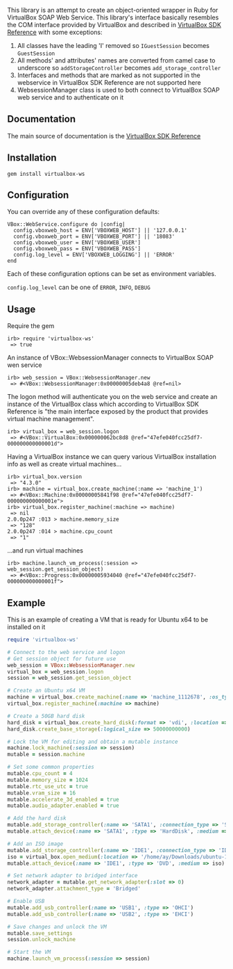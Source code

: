 This library is an attempt to create an object-oriented wrapper in Ruby for VirtualBox SOAP Web Service.
This library's interface basically resembles the COM interface provided by VirtualBox and described in
[VirtualBox SDK Reference](http://download.virtualbox.org/virtualbox/SDKRef.pdf) with some exceptions:

1. All classes have the leading 'I' removed so `IGuestSession` becomes `GuestSession`
2. All methods' and attributes' names are converted from camel case to underscore so `addStorageController` becomes
`add_storage_controller`
3. Interfaces and methods that are marked as not supported in the webservice in VirtualBox SDK Reference are not
supported here
4. WebsessionManager class is used to both connect to VirtualBox SOAP web service and to authenticate on it


Documentation
-------------

The main source of documentation is the [VirtualBox SDK Reference](http://download.virtualbox.org/virtualbox/SDKRef.pdf)


Installation
-------

```
gem install virtualbox-ws
```


Configuration
-------------

You can override any of these configuration defaults:

```
VBox::WebService.configure do |config|
  config.vboxweb_host = ENV['VBOXWEB_HOST'] || '127.0.0.1'
  config.vboxweb_port = ENV['VBOXWEB_PORT'] || '18083'
  config.vboxweb_user = ENV['VBOXWEB_USER']
  config.vboxweb_pass = ENV['VBOXWEB_PASS']
  config.log_level = ENV['VBOXWEB_LOGGING'] || 'ERROR'
end
```
Each of these configuration options can be set as environment variables.

`config.log_level` can be one of `ERROR`, `INFO`, `DEBUG`


Usage
-----

Require the gem

```
irb> require 'virtualbox-ws'
 => true 
```

An instance of VBox::WebsessionManager connects to VirtualBox SOAP wen service

```
irb> web_session = VBox::WebsessionManager.new
 => #<VBox::WebsessionManager:0x00000005deb4a8 @ref=nil>
```

The logon method will authenticate you on the web service and create an instance of the VirtualBox class
which according to VirtualBox SDK Reference is "the main interface exposed by the product that provides virtual machine
management".

```
irb> virtual_box = web_session.logon
 => #<VBox::VirtualBox:0x000000062bc8d8 @ref="47efe040fcc25df7-000000000000001d"> 
```

Having a VirtualBox instance we can query various VirtualBox installation info as well as create virtual machines...

```
irb> virtual_box.version
 => "4.3.0"
irb> machine = virtual_box.create_machine(:name => 'machine_1')
 => #<VBox::Machine:0x00000005841f98 @ref="47efe040fcc25df7-000000000000001e"> 
irb> virtual_box.register_machine(:machine => machine)
 => nil     
2.0.0p247 :013 > machine.memory_size
 => "128" 
2.0.0p247 :014 > machine.cpu_count
 => "1"
```

...and run virtual machines

```
irb> machine.launch_vm_process(:session => web_session.get_session_object)
 => #<VBox::Progress:0x00000005934040 @ref="47efe040fcc25df7-000000000000001f"> 
```

Example
-------

This is an example of creating a VM that is ready for Ubuntu x64 to be installed on it

```ruby
require 'virtualbox-ws'

# Connect to the web service and logon
# Get session object for future use
web_session = VBox::WebsessionManager.new
virtual_box = web_session.logon
session = web_session.get_session_object

# Create an Ubuntu x64 VM
machine = virtual_box.create_machine(:name => 'machine_1112678', :os_type_id => 'Ubuntu_64')
virtual_box.register_machine(:machine => machine)

# Create a 50GB hard disk
hard_disk = virtual_box.create_hard_disk(:format => 'vdi', :location => machine.settings_file_path.gsub('vbox', 'vdi'))
hard_disk.create_base_storage(:logical_size => 50000000000)

# Lock the VM for editing and obtain a mutable instance
machine.lock_machine(:session => session)
mutable = session.machine

# Set some common properties
mutable.cpu_count = 4
mutable.memory_size = 1024
mutable.rtc_use_utc = true
mutable.vram_size = 16
mutable.accelerate_3d_enabled = true
mutable.audio_adapter.enabled = true

# Add the hard disk
mutable.add_storage_controller(:name => 'SATA1', :connection_type => 'SATA')
mutable.attach_device(:name => 'SATA1', :type => 'HardDisk', :medium => hard_disk)

# Add an ISO image
mutable.add_storage_controller(:name => 'IDE1', :connection_type => 'IDE')
iso = virtual_box.open_medium(:location => '/home/ay/Downloads/ubuntu-12.04.3-server-amd64.iso', :device_type => 'DVD')
mutable.attach_device(:name => 'IDE1', :type => 'DVD', :medium => iso)

# Set network adapter to bridged interface
network_adapter = mutable.get_network_adapter(:slot => 0)
network_adapter.attachment_type = 'Bridged'

# Enable USB
mutable.add_usb_controller(:name => 'USB1', :type => 'OHCI')
mutable.add_usb_controller(:name => 'USB2', :type => 'EHCI')

# Save changes and unlock the VM
mutable.save_settings
session.unlock_machine

# Start the VM
machine.launch_vm_process(:session => session)
```